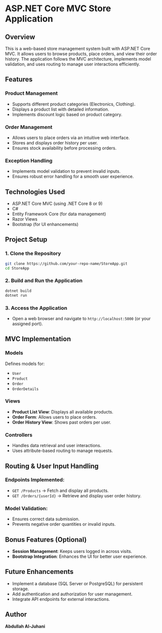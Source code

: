 # ASP.NET Core MVC Store Application

## Overview
This is a web-based store management system built with ASP.NET Core MVC. It allows users to browse products, place orders, and view their order history. The application follows the MVC architecture, implements model validation, and uses routing to manage user interactions efficiently.

## Features

### **Product Management**
- Supports different product categories (Electronics, Clothing).
- Displays a product list with detailed information.
- Implements discount logic based on product category.

### **Order Management**
- Allows users to place orders via an intuitive web interface.
- Stores and displays order history per user.
- Ensures stock availability before processing orders.

### **Exception Handling**
- Implements model validation to prevent invalid inputs.
- Ensures robust error handling for a smooth user experience.

## Technologies Used
- ASP.NET Core MVC (using .NET Core 8 or 9)
- C#
- Entity Framework Core (for data management)
- Razor Views
- Bootstrap (for UI enhancements)

## Project Setup
### 1. Clone the Repository
```sh
git clone https://github.com/your-repo-name/StoreApp.git
cd StoreApp
```

### 2. Build and Run the Application
```sh
dotnet build
dotnet run
```

### 3. Access the Application
- Open a web browser and navigate to `http://localhost:5000` (or your assigned port).

## MVC Implementation
### **Models**
Defines models for:
- `User`
- `Product`
- `Order`
- `OrderDetails`

### **Views**
- **Product List View**: Displays all available products.
- **Order Form**: Allows users to place orders.
- **Order History View**: Shows past orders per user.

### **Controllers**
- Handles data retrieval and user interactions.
- Uses attribute-based routing to manage requests.

## Routing & User Input Handling
### **Endpoints Implemented:**
- `GET /Products` → Fetch and display all products.
- `GET /Orders/{userId}` → Retrieve and display user order history.

### **Model Validation:**
- Ensures correct data submission.
- Prevents negative order quantities or invalid inputs.

## Bonus Features (Optional)
- **Session Management**: Keeps users logged in across visits.
- **Bootstrap Integration**: Enhances the UI for better user experience.

## Future Enhancements
- Implement a database (SQL Server or PostgreSQL) for persistent storage.
- Add authentication and authorization for user management.
- Integrate API endpoints for external interactions.

## Author
**Abdullah Al-Juhani**


